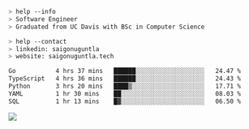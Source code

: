 ```bash
> help --info
> Software Engineer
> Graduated from UC Davis with BSc in Computer Science
```

```bash
> help --contact
> linkedin: saigonuguntla
> website: saigonuguntla.tech
```

<!--START_SECTION:waka-->

```txt
Go           4 hrs 37 mins   ██████░░░░░░░░░░░░░░░░░░░   24.47 %
TypeScript   4 hrs 36 mins   ██████░░░░░░░░░░░░░░░░░░░   24.43 %
Python       3 hrs 20 mins   ████▒░░░░░░░░░░░░░░░░░░░░   17.71 %
YAML         1 hr 30 mins    ██░░░░░░░░░░░░░░░░░░░░░░░   08.03 %
SQL          1 hr 13 mins    █▓░░░░░░░░░░░░░░░░░░░░░░░   06.50 %
```

<!--END_SECTION:waka-->

![](https://komarev.com/ghpvc/?username=saigonu&color=6A8AFF)
